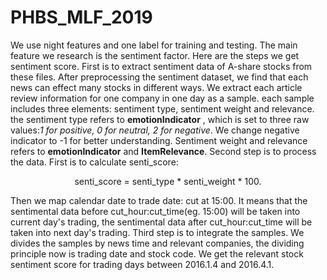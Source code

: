 # PHBS_MLF_2019
We use night features and one label for training and testing. The main feature we research is the sentiment factor.
Here are the steps we get sentiment score. First is to extract sentiment data of A-share stocks from these files. After preprocessing the sentiment dataset, we find that each news can effect many stocks in different ways. We extract each article review information for one company in one day as a sample. each sample includes three elements: sentiment type, sentiment weight and relevance. the sentiment type refers to **emotionIndicator** , which is set to three raw values:*1 for positive, 0 for neutral, 2 for negative*. We change negative indicator to -1 for better understanding. Sentiment weight and relevance refers to **emotionIndicator** and **ItemRelevance**. 
Second step is to process the data. First is to calculate senti_score:
<p align="center">senti_score = senti_type * senti_weight * 100. </p>  
Then we map calendar date to trade date: cut at 15:00. It means that the sentimental data before cut_hour:cut_time(eg. 15:00) will be taken into current day's trading, the sentimental data after cut_hour:cut_time will be taken into next day's trading. 
Third step is to integrate the samples. We divides the samples by news time and relevant companies, the dividing principle now is trading date and stock code. We get the relevant stock sentiment score for trading days between 2016.1.4 and 2016.4.1.